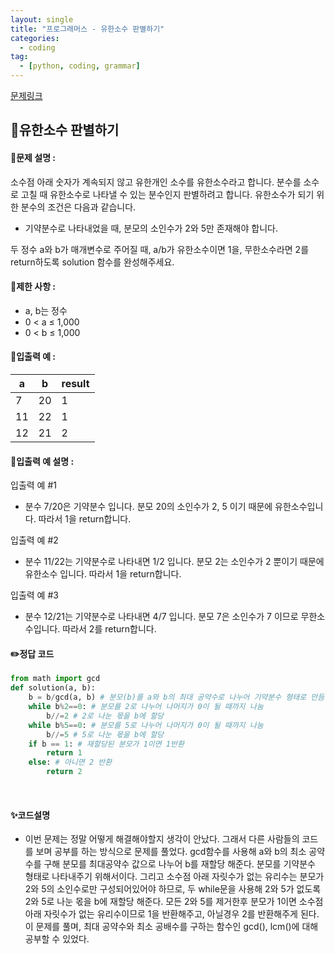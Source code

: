 ```yaml
---
layout: single
title: "프로그래머스 - 유한소수 판별하기"
categories: 
  - coding
tag:
  - [python, coding, grammar]
--- 
```

[문제링크](https://school.programmers.co.kr/learn/courses/30/lessons/120878)  

## 📌유한소수 판별하기

#### 📖문제 설명 :  
소수점 아래 숫자가 계속되지 않고 유한개인 소수를 유한소수라고 합니다. 분수를 소수로 고칠 때 유한소수로 나타낼 수 있는 분수인지 판별하려고 합니다. 유한소수가 되기 위한 분수의 조건은 다음과 같습니다.

- 기약분수로 나타내었을 때, 분모의 소인수가 2와 5만 존재해야 합니다.

두 정수 a와 b가 매개변수로 주어질 때, a/b가 유한소수이면 1을, 무한소수라면 2를 return하도록 solution 함수를 완성해주세요.
#### 📖제한 사항 :  
- a, b는 정수
- 0 < a ≤ 1,000
- 0 < b ≤ 1,000
  
#### 📖입출력 예 : 

|a|b|result|
|---|---|---|
|7|20|1|
|11|22|1|
|12|21|2|

#### 📖입출력 예 설명 : 

입출력 예 #1
- 분수 7/20은 기약분수 입니다. 분모 20의 소인수가 2, 5 이기 때문에 유한소수입니다. 따라서 1을 return합니다.

입출력 예 #2
- 분수 11/22는 기약분수로 나타내면 1/2 입니다. 분모 2는 소인수가 2 뿐이기 때문에 유한소수 입니다. 따라서 1을 return합니다.

입출력 예 #3
- 분수 12/21는 기약분수로 나타내면 4/7 입니다. 분모 7은 소인수가 7 이므로 무한소수입니다. 따라서 2를 return합니다.

#### ✏️정답 코드
```python
from math import gcd
def solution(a, b):
    b = b/gcd(a, b) # 분모(b)를 a와 b의 최대 공약수로 나누어 기약분수 형태로 만듬
    while b%2==0: # 분모를 2로 나누어 나머지가 0이 될 때까지 나눔
        b//=2 # 2로 나눈 몫을 b에 할당
    while b%5==0: # 분모를 5로 나누어 나머지가 0이 될 때까지 나눔
        b//=5 # 5로 나눈 몫을 b에 할당
    if b == 1: # 재할당된 분모가 1이면 1반환
        return 1
    else: # 아니면 2 반환
        return 2
```

<br>

#### ✨코드설명
- 이번 문제는 정말 어떻게 해결해야할지 생각이 안났다. 그래서 다른 사람들의 코드를 보며 공부를 하는 방식으로 문제를 풀었다.
  gcd함수를 사용해 a와 b의 최소 공약수를 구해 분모를 최대공약수 값으로 나누어 b를 재할당 해준다. 분모를 기약분수 형태로 나타내주기 위해서이다.
  그리고 소수점 아래 자릿수가 없는 유리수는 분모가 2와 5의 소인수로만 구성되어있어야 하므로, 두 while문을 사용해 2와 5가 없도록 2와 5로 나눈 몫을 b에 재할당 해준다.
  모든 2와 5를 제거한후 분모가 1이면 소수점 아래 자릿수가 없는 유리수이므로 1을 반환해주고, 아닐경우 2를 반환해주게 된다.
  이 문제를 풀며, 최대 공약수와 최소 공배수를 구하는 함수인 gcd(), lcm()에 대해 공부할 수 있었다. 
  
